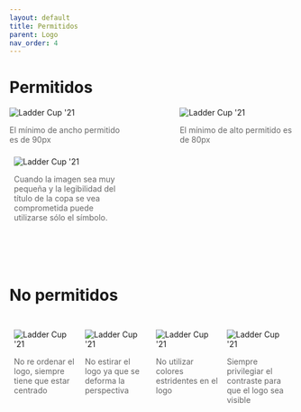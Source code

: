 ```yaml
---
layout: default
title: Permitidos
parent: Logo
nav_order: 4
---
```




# Permitidos

<div style="display:flex;justify-content:space-between;align-items:center">
<div style="width:40%">
<img src="../../../assets/images/logo-width_horizontal.jpg" alt="Ladder Cup '21"/>
<p style="color:#666">El mínimo de ancho permitido es de 90px</p>
</div>
<div style="width:40%">
<img src="../../../assets/images/logo-height_vertical.jpg" alt="Ladder Cup '21"/>
<p style="color:#666">El mínimo de alto permitido es de 80px</p>
</div>
</div>

<div style="display:flex;justify-content:space-between;align-items:center">
<div style="width:40%;padding:0.5rem">
<img src="../../../assets/images/do-1.png" alt="Ladder Cup '21"/>
<p style="color:#666">Cuando la imagen sea muy pequeña y la legibilidad del título de la copa se vea comprometida puede utilizarse sólo el símbolo.</p>
</div>
</div>
<br>
<br />
<br />

# No permitidos

<br>
<div style="display:flex;justify-content:space-between;align-items:flex-start">
<div style="width:30%;padding:0.5rem">
<img src="../../../assets/images/wrong-1.png" alt="Ladder Cup '21"/>
<p style="color:#666">No re ordenar el logo, siempre tiene que estar centrado</p>
</div>
<div style="width:30%;padding:0.5rem">
<img src="../../../assets/images/wrong-2.png" alt="Ladder Cup '21"/>
<p style="color:#666">No estirar el logo ya que se deforma la perspectiva</p>
</div>
<div style="width:30%;padding:0.5rem">
<img src="../../../assets/images/wrong-3.png" alt="Ladder Cup '21"/>
<p style="color:#666">No utilizar colores estridentes en el logo</p>
</div>
<div style="width:30%;padding:0.5rem">
<img src="../../../assets/images/wrong-4.png" alt="Ladder Cup '21"/>
<p style="color:#666">Siempre privilegiar el contraste para que el logo sea visible</p>
</div>
</div>
